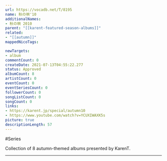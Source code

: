 ```yaml
---
url: https://vocadb.net/T/8195
name: 秋の唄'10
additionalNames: 
- 秋の唄 2010
parent: "[[karent-featured-season-albums]]"
related:
- "[[autumn]]"
mappedNicoTags:

newTargets:
- album
commentCount: 0
createDate: 2021-07-13T04:55:22.277
status: Approved
albumCount: 8
artistCount: 0
eventCount: 0
eventSeriesCount: 0
followerCount: 0
songListCount: 0
songCount: 0
links: 
- https://karent.jp/special/autumn10
- https://www.youtube.com/watch?v=YCUXIWAXK5s
picture: true
descriptionLength: 57
---
```


#Series

Collection of 8 autumn-themed albums presented by KarenT.

---

